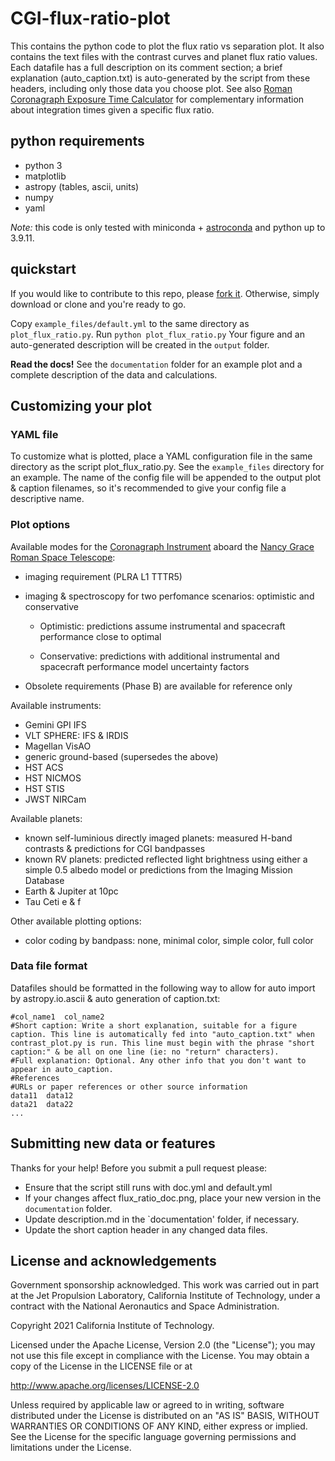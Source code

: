 # CGI-flux-ratio-plot
This contains the python code to plot the flux ratio vs separation plot. It also contains the text files with the contrast curves and planet flux ratio values. Each datafile has a full description on its comment section; a brief explanation (auto_caption.txt) is auto-generated by the script from these headers, including only those data you choose plot.
See also [Roman Coronagraph Exposure Time Calculator](https://github.com/hsergi/Roman_Coronagraph_ETC)
for complementary information about integration times given a specific flux ratio.

## python requirements
* python 3
* matplotlib
* astropy (tables, ascii, units)
* numpy
* yaml

_Note:_ this code is only tested with miniconda + [astroconda](https://astroconda.readthedocs.io/) and python up to 3.9.11. 

## quickstart

If you would like to contribute to this repo, please [fork it](https://help.github.com/articles/fork-a-repo/). Otherwise, simply download or clone and you're ready to go.

Copy `example_files/default.yml`  to the same directory as `plot_flux_ratio.py`.
Run `python plot_flux_ratio.py`
Your figure and an auto-generated description will be created in the `output` folder.

**Read the docs!** See the `documentation` folder for an example plot and a complete description of the data and calculations.

## Customizing your plot

### YAML file
To customize what is plotted, place a YAML configuration file in the same directory as the script plot_flux_ratio.py. See the `example_files` directory for an example.  The name of the config file will be appended to the output plot & caption filenames, so it's recommended to give your config file a descriptive name.

### Plot options

Available modes for the 
[Coronagraph Instrument](https://roman.gsfc.nasa.gov/coronagraph.html) aboard the 
[Nancy Grace Roman Space Telescope](https://roman.gsfc.nasa.gov):

* imaging requirement (PLRA L1 TTTR5)

* imaging & spectroscopy for two perfomance scenarios: optimistic and 
conservative

  - Optimistic: predictions assume instrumental and spacecraft performance 
close to optimal

  - Conservative: predictions with additional instrumental and spacecraft 
performance model uncertainty factors

* Obsolete requirements (Phase B) are available for reference only

Available instruments:
* Gemini GPI IFS
* VLT SPHERE: IFS & IRDIS
* Magellan VisAO
* generic ground-based (supersedes the above)
* HST ACS
* HST NICMOS
* HST STIS
* JWST NIRCam

Available planets:
* known self-luminious directly imaged planets: measured H-band contrasts & predictions for CGI bandpasses
* known RV planets: predicted reflected light brightness using either a simple 0.5 albedo model or predictions from the Imaging Mission Database
* Earth & Jupiter at 10pc
* Tau Ceti e & f

Other available plotting options:
* color coding by bandpass: none, minimal color, simple color, full color

### Data file format

Datafiles should be formatted in the following way to allow for auto import by astropy.io.ascii & auto generation of caption.txt:
```
#col_name1  col_name2
#Short caption: Write a short explanation, suitable for a figure caption. This line is automatically fed into "auto_caption.txt" when contrast_plot.py is run. This line must begin with the phrase "short caption:" & be all on one line (ie: no "return" characters).
#Full explanation: Optional. Any other info that you don't want to appear in auto_caption.
#References
#URLs or paper references or other source information
data11  data12
data21	data22
...
```

## Submitting new data or features

Thanks for your help! Before you submit a pull request please:
* Ensure that the script still runs with doc.yml and default.yml
* If your changes affect flux\_ratio\_doc.png, place your new version in the 
`documentation` folder.
* Update description.md in the `documentation' folder, if necessary.
* Update the short caption header in any changed data files.


## License and acknowledgements
Government sponsorship acknowledged. This work was carried out in part at the Jet Propulsion Laboratory, California Institute of Technology, under a contract with the National Aeronautics and Space Administration.

Copyright 2021 California Institute of Technology.

Licensed under the Apache License, Version 2.0 (the "License"); you may not use this file except in compliance with the License. You may obtain a copy of the License in the LICENSE file or at

http://www.apache.org/licenses/LICENSE-2.0

Unless required by applicable law or agreed to in writing, software distributed under the License is distributed on an "AS IS" BASIS, WITHOUT WARRANTIES OR CONDITIONS OF ANY KIND, either express or implied. See the License for the specific language governing permissions and limitations under the License.
